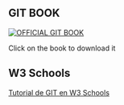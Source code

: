 ## GIT BOOK
<a href="https://git-scm.com/book/en/v2">
  <img src="https://git-scm.com/images/progit2.png" alt="OFFICIAL GIT BOOK">
</a>

<p>Click on the book to download it</p>

## W3 Schools
<a href="https://www.w3schools.com/git/default.asp">Tutorial de GIT en W3 Schools</a>
